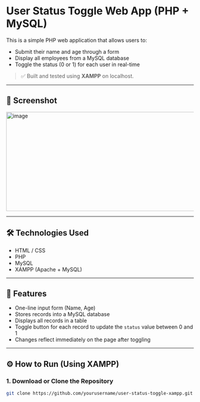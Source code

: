 # User Status Toggle Web App (PHP + MySQL)

This is a simple PHP web application that allows users to:
- Submit their name and age through a form
- Display all employees from a MySQL database
- Toggle the status (0 or 1) for each user in real-time

> ✅ Built and tested using **XAMPP** on localhost.

---

## 📸 Screenshot

<img width="573" height="266" alt="image" src="https://github.com/user-attachments/assets/eefe7367-fe15-4e8c-b02a-9195042f8ff4" />

---

## 🛠 Technologies Used

- HTML / CSS  
- PHP  
- MySQL  
- XAMPP (Apache + MySQL)

---

## 🚀 Features

- One-line input form (Name, Age)  
- Stores records into a MySQL database  
- Displays all records in a table  
- Toggle button for each record to update the `status` value between 0 and 1  
- Changes reflect immediately on the page after toggling  

---

## ⚙️ How to Run (Using XAMPP)

### 1. Download or Clone the Repository

```bash
git clone https://github.com/yourusername/user-status-toggle-xampp.git
